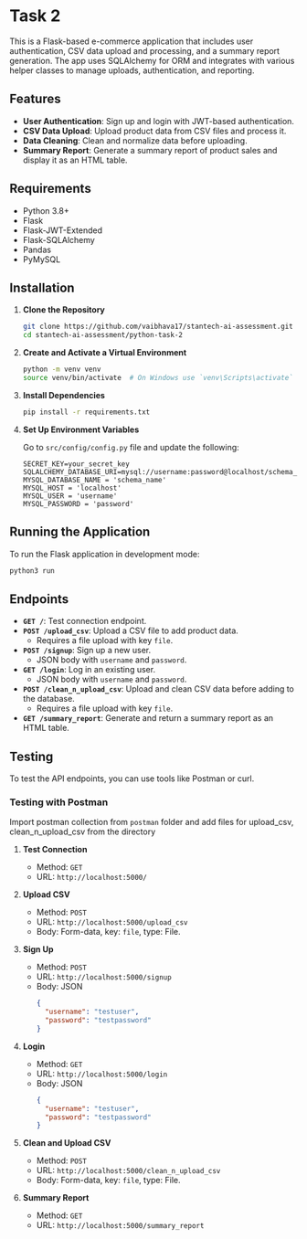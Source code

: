 # Task 2

This is a Flask-based e-commerce application that includes user authentication, CSV data upload and processing, and a summary report generation. The app uses SQLAlchemy for ORM and integrates with various helper classes to manage uploads, authentication, and reporting.

## Features

- **User Authentication**: Sign up and login with JWT-based authentication.
- **CSV Data Upload**: Upload product data from CSV files and process it.
- **Data Cleaning**: Clean and normalize data before uploading.
- **Summary Report**: Generate a summary report of product sales and display it as an HTML table.

## Requirements

- Python 3.8+
- Flask
- Flask-JWT-Extended
- Flask-SQLAlchemy
- Pandas
- PyMySQL

## Installation

1. **Clone the Repository**

    ```bash
    git clone https://github.com/vaibhava17/stantech-ai-assessment.git
    cd stantech-ai-assessment/python-task-2
    ```

2. **Create and Activate a Virtual Environment**

    ```bash
    python -m venv venv
    source venv/bin/activate  # On Windows use `venv\Scripts\activate`
    ```

3. **Install Dependencies**

    ```bash
    pip install -r requirements.txt
    ```

4. **Set Up Environment Variables**

    Go to `src/config/config.py` file and update the following:

    ```env
    SECRET_KEY=your_secret_key
    SQLALCHEMY_DATABASE_URI=mysql://username:password@localhost/schema_name
    MYSQL_DATABASE_NAME = 'schema_name'
    MYSQL_HOST = 'localhost'
    MYSQL_USER = 'username'
    MYSQL_PASSWORD = 'password'
    ```

## Running the Application

To run the Flask application in development mode:

```bash
python3 run
```

## Endpoints

- **`GET /`**: Test connection endpoint.
- **`POST /upload_csv`**: Upload a CSV file to add product data.
    - Requires a file upload with key `file`.
- **`POST /signup`**: Sign up a new user.
    - JSON body with `username` and `password`.
- **`GET /login`**: Log in an existing user.
    - JSON body with `username` and `password`.
- **`POST /clean_n_upload_csv`**: Upload and clean CSV data before adding to the database.
    - Requires a file upload with key `file`.
- **`GET /summary_report`**: Generate and return a summary report as an HTML table.

## Testing

To test the API endpoints, you can use tools like Postman or curl.

### Testing with Postman

Import postman collection from  `postman` folder and add files for upload_csv, clean_n_upload_csv from the directory

1. **Test Connection**
    - Method: `GET`
    - URL: `http://localhost:5000/`

2. **Upload CSV**
    - Method: `POST`
    - URL: `http://localhost:5000/upload_csv`
    - Body: Form-data, key: `file`, type: File.

3. **Sign Up**
    - Method: `POST`
    - URL: `http://localhost:5000/signup`
    - Body: JSON
      ```json
      {
        "username": "testuser",
        "password": "testpassword"
      }
      ```

4. **Login**
    - Method: `GET`
    - URL: `http://localhost:5000/login`
    - Body: JSON
      ```json
      {
        "username": "testuser",
        "password": "testpassword"
      }
      ```

5. **Clean and Upload CSV**
    - Method: `POST`
    - URL: `http://localhost:5000/clean_n_upload_csv`
    - Body: Form-data, key: `file`, type: File.

6. **Summary Report**
    - Method: `GET`
    - URL: `http://localhost:5000/summary_report`
